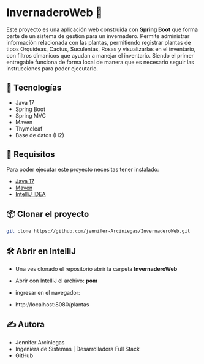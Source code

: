 # InvernaderoWeb 🌱

Este proyecto es una aplicación web construida con **Spring Boot** que forma parte de un sistema de gestión para un invernadero. Permite administrar información relacionada con las plantas, permitiendo registrar plantas de tipos Orquideas, Cactus, Suculentas, Rosas y visualizarlas en el inventario, con filtros dimanicos que ayudan a manejar el inventario. 
Siendo el primer entregable funciona de forma local de manera que es necesario seguir las instrucciones para poder ejecutarlo. 

## 🚀 Tecnologías

- Java 17
- Spring Boot
- Spring MVC
- Maven
- Thymeleaf 
- Base de datos (H2)

## 🧰 Requisitos

Para poder ejecutar este proyecto necesitas tener instalado:

- [Java 17](https://www.oracle.com/java/technologies/javase/jdk17-archive-downloads.html)
- [Maven](https://maven.apache.org/install.html)
- [IntelliJ IDEA](https://www.jetbrains.com/idea/)

## 📦 Clonar el proyecto

```bash
git clone https://github.com/jennifer-Arciniegas/InvernaderoWeb.git
```
## 🛠️ Abrir en IntelliJ
- Una ves clonado el repositorio abrir la carpeta **InvernaderoWeb**
- Abrir con IntelliJ el archivo: **pom**

- ingresar en el navegador:
- http://localhost:8080/plantas

## ✍️ Autora
- Jennifer Arciniegas
- Ingeniera de Sistemas | Desarrolladora Full Stack
- GitHub

